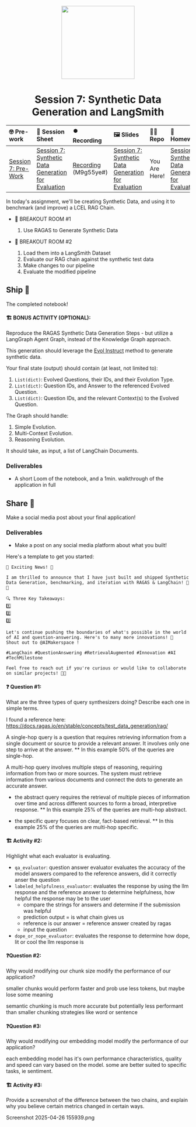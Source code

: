 
<p align = "center" draggable=”false” ><img src="https://github.com/AI-Maker-Space/LLM-Dev-101/assets/37101144/d1343317-fa2f-41e1-8af1-1dbb18399719" 
     width="200px"
     height="auto"/>
</p>

## <h1 align="center" id="heading">Session 7: Synthetic Data Generation and LangSmith</h1>

| 🤓 Pre-work | 📰 Session Sheet | ⏺️ Recording     | 🖼️ Slides        | 👨‍💻 Repo         | 📝 Homework      | 📁 Feedback       |
|:-----------------|:-----------------|:-----------------|:-----------------|:-----------------|:-----------------|:-----------------|
| [Session 7: Pre-Work](https://www.notion.so/Session-7-Synthetic-Data-Generation-for-Evaluation-1c8cd547af3d81999da6cbd18ae4b6a9?pvs=4#1c8cd547af3d81edb0f8ca8017d1cfdb)| [Session 7: Synthetic Data Generation for Evaluation](https://www.notion.so/Session-7-Synthetic-Data-Generation-for-Evaluation-1c8cd547af3d81999da6cbd18ae4b6a9) | [Recording](https://us02web.zoom.us/rec/share/fSb3DEXkbvGFQgQwwXY9Htm7CzLKXqTuOscraGRRFaj7bC7XIODwhgP2VgXpx1Uu.dKkuAcnlOrlQ7Bcq) (M9g55ye#) | [Session 7: Synthetic Data Generation for Evaluation](https://www.canva.com/design/DAGjaZbyELk/2hj3-ZHrH6x4kjz1Y3kAYw/edit?utm_content=DAGjaZbyELk&utm_campaign=designshare&utm_medium=link2&utm_source=sharebutton)| You Are Here!| [Session 7: Synthetic Data Generation for Evaluation](https://forms.gle/DVmFHjkkgFpAKNoEA)| [AIE6 Feedback 4/22](https://forms.gle/Z1DahTCVsNPp6SrU6)

In today's assignment, we'll be creating Synthetic Data, and using it to benchmark (and improve) a LCEL RAG Chain.

- 🤝 BREAKOUT ROOM #1
  1. Use RAGAS to Generate Synthetic Data

- 🤝 BREAKOUT ROOM #2
  1. Load them into a LangSmith Dataset
  2. Evaluate our RAG chain against the synthetic test data
  3. Make changes to our pipeline
  4. Evaluate the modified pipeline

## Ship 🚢

The completed notebook!

#### 🏗️ BONUS ACTIVITY (OPTIONAL):

Reproduce the RAGAS Synthetic Data Generation Steps - but utilize a LangGraph Agent Graph, instead of the Knowledge Graph approach.

This generation should leverage the [Evol Instruct](https://arxiv.org/pdf/2304.12244) method to generate synthetic data.

Your final state (output) should contain (at least, not limited to):

1. `List(dict)`: Evolved Questions, their IDs, and their Evolution Type.
2. `List(dict)`: Question IDs, and Answer to the referenced Evolved Question.
3. `List(dict)`: Question IDs, and the relevant Context(s) to the Evolved Question.

The Graph should handle:

1. Simple Evolution.
2. Multi-Context Evolution.
3. Reasoning Evolution.

It should take, as input, a list of LangChain Documents.

### Deliverables

- A short Loom of the notebook, and a 1min. walkthrough of the application in full

## Share 🚀

Make a social media post about your final application!

### Deliverables

- Make a post on any social media platform about what you built!

Here's a template to get you started:

```
🚀 Exciting News! 🚀

I am thrilled to announce that I have just built and shipped Synthetic Data Generation, benchmarking, and iteration with RAGAS & LangChain! 🎉🤖

🔍 Three Key Takeaways:
1️⃣ 
2️⃣ 
3️⃣ 

Let's continue pushing the boundaries of what's possible in the world of AI and question-answering. Here's to many more innovations! 🚀
Shout out to @AIMakerspace !

#LangChain #QuestionAnswering #RetrievalAugmented #Innovation #AI #TechMilestone

Feel free to reach out if you're curious or would like to collaborate on similar projects! 🤝🔥
```



#### ❓ Question #1:

What are the three types of query synthesizers doing? Describe each one in simple terms.

I found a reference here: https://docs.ragas.io/en/stable/concepts/test_data_generation/rag/

A single-hop query is a question that requires retrieving information from a single document or source to provide a relevant answer. It involves only one step to arrive at the answer.  ** In this example 50% of the queries are single-hop.

A multi-hop query involves multiple steps of reasoning, requiring information from two or more sources. The system must retrieve information from various documents and connect the dots to generate an accurate answer.

- the abstract query requires the retrieval of multiple pieces of information over time and across different sources to form a broad, interpretive response.  ** In this example 25% of the queries are multi-hop abstract.

- the specific query focuses on clear, fact-based retrieval.  ** In this example 25% of the queries are multi-hop specific.

#### 🏗️ Activity #2:

Highlight what each evaluator is evaluating.

- `qa_evaluator`: question answer evaluator evaluates the accuracy of the model answers compared to the reference answers, did it correctly anser the question
- `labeled_helpfulness_evaluator`: evaluates the response by using the llm response and the reference answer to determine helpfulness, how helpful the response may be to the user
	* compare the strings for answers and determine if the submission was helpful
	* prediction output = is what chain gives us
	* reference is our answer = reference answer created by ragas
	* input the question
- `dope_or_nope_evaluator`: evaluates the response to determine how dope, lit or cool the llm response is


#### ❓Question #2:

Why would modifying our chunk size modify the performance of our application?

smaller chunks would perform faster and prob use less tokens, but maybe lose some meaning

semantic chunking is much more accurate but potentially less performant than smaller chunking strategies like word or sentence


#### ❓Question #3:

Why would modifying our embedding model modify the performance of our application?

each embedding model has it's own performance characteristics, quality and speed can vary based on the model.  some are better suited to specific tasks, ie sentiment.

#### 🏗️ Activity #3:

Provide a screenshot of the difference between the two chains, and explain why you believe certain metrics changed in certain ways.

Screenshot 2025-04-26 155939.png